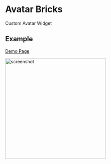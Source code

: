 # Avatar Bricks

Custom Avatar Widget

## Example

[Demo Page](../../lib/brick/avatar/demo_page.dart)

<img src="https://github.com/congson99/bricks/blob/son/refactor/bricks/_avatar/assets/avatar_screenshot.PNG?raw=true" alt="screenshot" width="320"/>